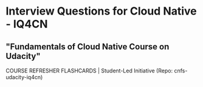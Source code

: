 # Interview Questions for Cloud Native - IQ4CN
## "Fundamentals of Cloud Native Course on Udacity" 

COURSE REFRESHER FLASHCARDS | Student-Led Initiative
(Repo: cnfs-udacity-iq4cn)
